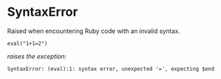 # SyntaxError

Raised when encountering Ruby code with an invalid syntax.

    eval("1+1=2")

*raises the exception:*

    SyntaxError: (eval):1: syntax error, unexpected '=', expecting $end